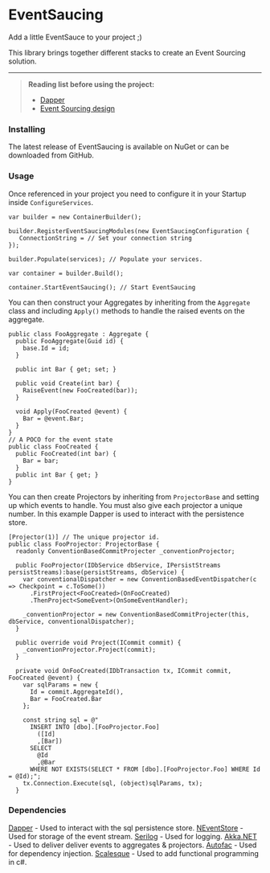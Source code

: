 EventSaucing 
===========
Add a little EventSauce to your project ;)

This library brings together different stacks to create an Event Sourcing solution.

----------
> **Reading list before using the project:**
> - [Dapper](http://dapper-tutorial.net/dapper)
> - [Event Sourcing design](https://martinfowler.com/eaaDev/EventSourcing.html)

### Installing
The latest release of EventSaucing is available on NuGet or can be downloaded from GitHub.

### Usage
Once referenced in your project you need to configure it in your Startup inside ``ConfigureServices``.
```
var builder = new ContainerBuilder();

builder.RegisterEventSaucingModules(new EventSaucingConfiguration {
   ConnectionString = // Set your connection string
});

builder.Populate(services); // Populate your services.

var container = builder.Build();

container.StartEventSaucing(); // Start EventSaucing
```
You can then construct your Aggregates by inheriting from the ``Aggregate`` class and including ``Apply()`` methods to handle the raised events on the aggregate.

```
public class FooAggregate : Aggregate {
  public FooAggregate(Guid id) {
    base.Id = id;
  }

  public int Bar { get; set; }

  public void Create(int bar) {
    RaiseEvent(new FooCreated(bar));
  }

  void Apply(FooCreated @event) {			
    Bar = @event.Bar;
  }
}
// A POCO for the event state
public class FooCreated {
  public FooCreated(int bar) {
    Bar = bar;
  }
  public int Bar { get; }
}
```

You can then create Projectors by inheriting from ``ProjectorBase`` and setting up which events to handle. You must also give each projector a unique number. In this example Dapper is used to interact with the persistence store. 

```
[Projector(1)] // The unique projector id.
public class FooProjector: ProjectorBase {
  readonly ConventionBasedCommitProjecter _conventionProjector;

  public FooProjector(IDbService dbService, IPersistStreams persistStreams):base(persistStreams, dbService) {
    var conventionalDispatcher = new ConventionBasedEventDispatcher(c => Checkpoint = c.ToSome())
      .FirstProject<FooCreated>(OnFooCreated)
      .ThenProject<SomeEvent>(OnSomeEventHandler);

    _conventionProjector = new ConventionBasedCommitProjecter(this, dbService, conventionalDispatcher);
  }

  public override void Project(ICommit commit) {
    _conventionProjector.Project(commit);
  }

  private void OnFooCreated(IDbTransaction tx, ICommit commit, FooCreated @event) {
    var sqlParams = new { 
      Id = commit.AggregateId(), 
      Bar = FooCreated.Bar 
    };

    const string sql = @"
      INSERT INTO [dbo].[FooProjector.Foo]
        ([Id]
        ,[Bar])
      SELECT
        @Id
        ,@Bar
      WHERE NOT EXISTS(SELECT * FROM [dbo].[FooProjector.Foo] WHERE Id = @Id);";
    tx.Connection.Execute(sql, (object)sqlParams, tx);
  }
```

### Dependencies
[Dapper](https://github.com/StackExchange/Dapper) - Used to interact with the sql persistence store.
[NEventStore](https://github.com/NEventStore/NEventStore) - Used for storage of the event stream.
[Serilog](https://github.com/serilog/serilog) - Used for logging.
[Akka.NET](https://github.com/akkadotnet/akka.net/) - Used to deliver deliver events to aggregates & projectors. 
[Autofac](https://github.com/autofac/Autofac) - Used for dependency injection.
[Scalesque](https://github.com/NoelKennedy/scalesque) - Used to add functional programming in c#.